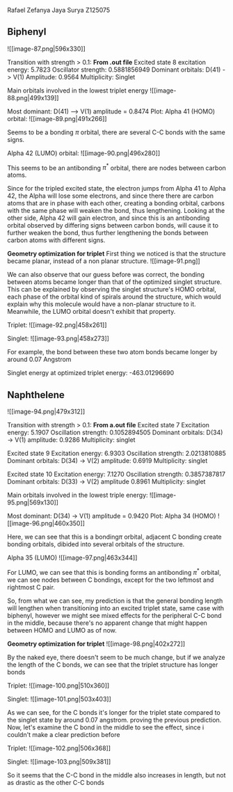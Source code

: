 Rafael Zefanya Jaya Surya
Z125075


## Biphenyl

![[image-87.png|596x330]]

Transition with strength > 0.1:
**From .out file**
Excited state 8
excitation energy: 5.7823
Oscillator strength: 0.5881856949
Dominant orbitals: D(41) -> V(1) Amplitude: 0.9564
Multiplicity: Singlet

Main orbitals involved in the lowest triplet energy
![[image-88.png|499x139]]

Most dominant: D(41) --> V(1) amplitude = 0.8474
Plot:
Alpha 41 (HOMO) orbital:
![[image-89.png|491x266]]

Seems to be a bonding $\pi$ orbital, there are several C-C bonds with the same signs.

Alpha 42 (LUMO) orbital:
![[image-90.png|496x280]]
 
This seems to be an antibonding $\pi^{*}$ orbital, there are nodes between carbon atoms.

Since for the tripled excited state, the electron jumps from Alpha 41 to Alpha 42, the Alpha will lose some electrons, and since there there are carbon atoms that are in phase with each other, creating a bonding orbital, carbons with the same phase will weaken the bond, thus lengthening.
Looking at the other side, Alpha 42 will gain electron, and since this is an antibonding orbital observed by differing signs between carbon bonds, will cause it to further weaken the bond, thus further lengthening the bonds between carbon atoms with different signs.

**Geometry optimization for triplet**
First thing we noticed is that the structure became planar, instead of a non planar structure. 
![[image-91.png]]

We can also observe that our guess before was correct, the bonding between atoms became longer than that of the optimized singlet structure. This can be explained by observing the singlet structure's HOMO orbital, each phase of the orbital kind of spirals around the structure, which would explain why this molecule would have a non-planar structure to it. Meanwhile, the LUMO orbital doesn't exhibit that property.

Triplet:
![[image-92.png|458x261]]

Singlet:
![[image-93.png|458x273]]

For example, the bond between these two atom bonds became longer by around 0.07 Angstrom

Singlet energy at optimized triplet energy: -463.01296690

## Naphthelene

![[image-94.png|479x312]]

Transition with strength > 0.1:
**From a.out file**
Excited state 7
Excitation energy: 5.1907
Oscillation strength: 0.1052894505
Dominant orbitals: D(34) -> V(1) amplitude: 0.9286
Multiplicity: singlet

Excited state 9
Excitation energy: 6.9303
Oscillation strength: 2.0213810885
Dominant orbitals: D(34) -> V(2) amplitude: 0.6919
Multiplicity: singlet

Excited state 10
Excitation energy: 7.1270
Oscillation strength: 0.3857387817
Dominant orbitals: D(33) -> V(2) amplitude 0.8961
Multiplicity: singlet

Main orbitals involved in the lowest triple energy:
![[image-95.png|569x130]]

Most dominant: D(34) -> V(1) amplitude = 0.9420
Plot:
Alpha 34 (HOMO)
![[image-96.png|460x350]]

Here, we can see that this is a bonding$\pi$ orbital, adjacent C bonding create bonding orbitals, dibided into several orbitals of the structure.

Alpha 35 (LUMO)
![[image-97.png|463x344]]

For LUMO, we can see that this is bonding forms an antibonding $\pi^{*}$ orbital, we can see nodes between C bondings, except for the two leftmost and rightmost C pair.

So, from what we can see, my prediction is that the general bonding length will lengthen when transitioning into an excited triplet state, same case with biphenyl, however we might see mixed effects for the peripheral C-C bond in the middle, because there's no apparent change that might happen between HOMO and LUMO as of now.


**Geometry optimization for triplet**
![[image-98.png|402x272]]

By the naked eye, there doesn't seem to be much change, but if we analyze the length of the C bonds, we can see that the triplet structure has longer bonds

Triplet:
![[image-100.png|510x360]]

Singlet:
![[image-101.png|503x403]]

As we can see, for the C bonds it's longer for the triplet state compared to the singlet state by around 0.07 angstrom. proving the previous prediction. Now, let's examine the C bond in the middle to see the effect, since i couldn't make a clear prediction before

Triplet:
![[image-102.png|506x368]]

Singlet:
![[image-103.png|509x381]]

So it seems that the C-C bond in the middle also increases in length, but not as drastic as the other C-C bonds


